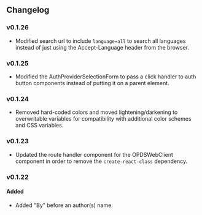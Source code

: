 ## Changelog

### v0.1.26
- Modified search url to include `language=all` to search all languages instead of just using the Accept-Language header from the browser.

### v0.1.25
- Modified the AuthProviderSelectionForm to pass a click handler to auth button components instead of putting it on a parent element.

### v0.1.24
- Removed hard-coded colors and moved lightening/darkening to overwritable variables for compatibility with additional color schemes and CSS variables.

### v0.1.23
- Updated the route handler component for the OPDSWebClient component in order to remove the `create-react-class` dependency.

### v0.1.22
#### Added
- Added "By" before an author(s) name.
